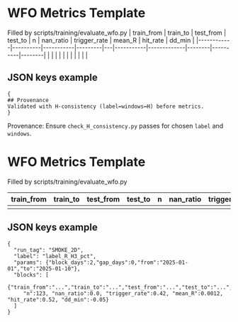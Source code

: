 # WFO Metrics Template

Filled by scripts/training/evaluate_wfo.py
| train_from | train_to | test_from | test_to | n | nan_ratio | trigger_rate | mean_R | hit_rate | dd_min |
|------------|----------|-----------|---------|---|-----------|-------------|--------|----------|--------|
| <PH>       | <PH>     | <PH>      | <PH>    | <PH> | <PH>      | <PH>        | <PH>   | <PH>     | <PH>   |
## JSON keys example
```
{
## Provenance
Validated with H-consistency (label↔windows↔H) before metrics.
}
```

Provenance: Ensure `check_H_consistency.py` passes for chosen `label` and `windows`.
# WFO Metrics Template

Filled by scripts/training/evaluate_wfo.py

| train_from | train_to | test_from | test_to | n | nan_ratio | trigger_rate | mean_R | hit_rate | dd_min |
|------------|----------|-----------|---------|---|-----------|-------------|--------|----------|--------|
| <PH>       | <PH>     | <PH>      | <PH>    | <PH> | <PH>      | <PH>        | <PH>   | <PH>     | <PH>   |

## JSON keys example
```
{
  "run_tag": "SMOKE_2D",
  "label": "label_R_H3_pct",
  "params": {"block_days":2,"gap_days":0,"from":"2025-01-01","to":"2025-01-10"},
  "blocks": [
    {"train_from":"...","train_to":"...","test_from":"...","test_to":"...",
     "n":123, "nan_ratio":0.0, "trigger_rate":0.42, "mean_R":0.0012, "hit_rate":0.52, "dd_min":-0.05}
  ]
}
```

